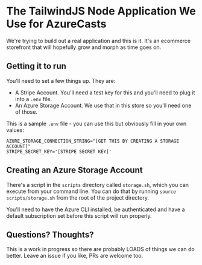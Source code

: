 # The TailwindJS Node Application We Use for AzureCasts

We're trying to build out a real application and this is it. It's an ecommerce storefront that will hopefully grow and morph as time goes on.

## Getting it to run

You'll need to set a few things up. They are:

 - A Stripe Account. You'll need a test key for this and you'll need to plug it into a `.env` file.
 - An Azure Storage Account. We use that in this store so you'll need one of those. 

This is a sample `.env` file - you can use this but obviously fill in your own values:

```
AZURE_STORAGE_CONNECTION_STRING="[GET THIS BY CREATING A STORAGE ACCOUNT]"
STRIPE_SECRET_KEY='[STRIPE SECRET KEY]'
```

## Creating an Azure Storage Account

There's a script in the `scripts` directory called `storage.sh`, which you can execute from your command line. You can do that by running `source scripts/storage.sh` from the root of the project directory.

You'll need to have the Azure CLI installed, be authenticated and have a default subscription set before this script will run properly.


## Questions? Thoughts?

This is a work in progress so there are probably LOADS of things we can do better. Leave an issue if you like, PRs are welcome too.
